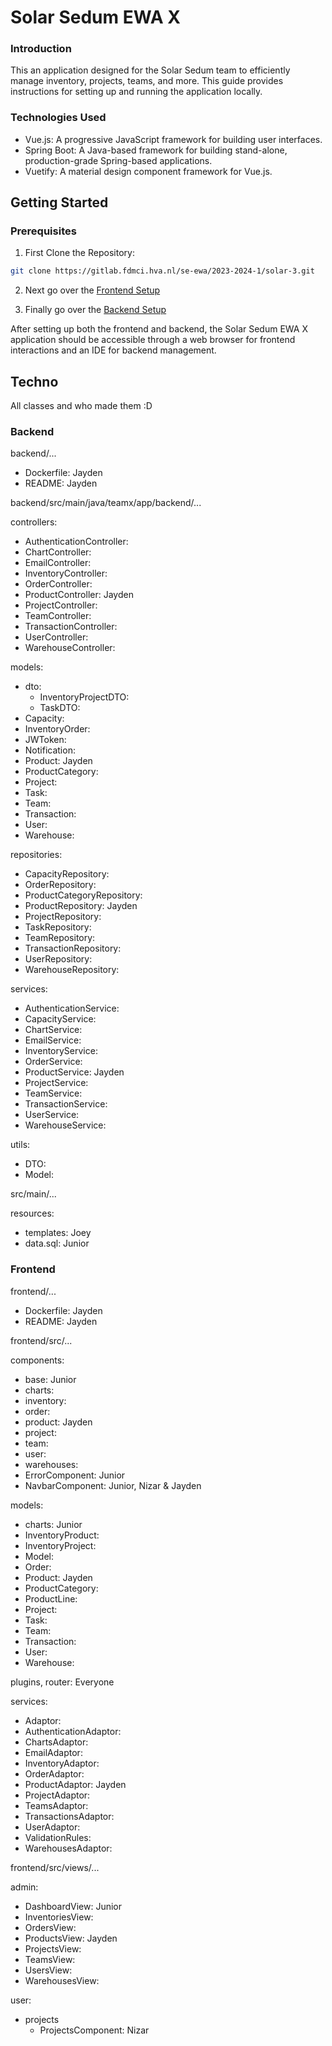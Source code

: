 # Solar Sedum EWA X
### Introduction
This an application designed for the Solar Sedum team to efficiently manage inventory, projects, teams, and more. 
This guide provides instructions for setting up and running the application locally.

### Technologies Used
- Vue.js: A progressive JavaScript framework for building user interfaces.
- Spring Boot: A Java-based framework for building stand-alone, production-grade Spring-based applications.
- Vuetify: A material design component framework for Vue.js.

## Getting Started

### Prerequisites

1. First Clone the Repository:
```bash
git clone https://gitlab.fdmci.hva.nl/se-ewa/2023-2024-1/solar-3.git
```

2. Next go over the [Frontend Setup](/frontend/README.md)

3. Finally go over the [Backend Setup](/backend/README.md)

After setting up both the frontend and backend, the Solar Sedum EWA X application should be accessible 
through a web browser for frontend interactions and an IDE for backend management.

## Techno
All classes and who made them :D

### Backend

backend/...

- Dockerfile: Jayden
- README: Jayden

backend/src/main/java/teamx/app/backend/...

controllers:
- AuthenticationController:
- ChartController:
- EmailController:
- InventoryController:
- OrderController:
- ProductController: Jayden
- ProjectController:
- TeamController:
- TransactionController:
- UserController:
- WarehouseController:

models:
- dto:  
  - InventoryProjectDTO:
  - TaskDTO:
- Capacity:
- InventoryOrder:
- JWToken:
- Notification:
- Product: Jayden
- ProductCategory:
- Project:
- Task:
- Team:
- Transaction:
- User:
- Warehouse:

repositories:
- CapacityRepository:
- OrderRepository:
- ProductCategoryRepository:
- ProductRepository: Jayden
- ProjectRepository:
- TaskRepository:
- TeamRepository:
- TransactionRepository:
- UserRepository:
- WarehouseRepository:

services:
- AuthenticationService:
- CapacityService:
- ChartService:
- EmailService:
- InventoryService:
- OrderService:
- ProductService: Jayden
- ProjectService:
- TeamService:
- TransactionService:
- UserService:
- WarehouseService:

utils:
- DTO:
- Model:

src/main/...

resources:

- templates: Joey
- data.sql: Junior

### Frontend

frontend/...

- Dockerfile: Jayden
- README: Jayden

frontend/src/...

components:
- base: Junior
- charts: 
- inventory:
- order:
- product: Jayden
- project:
- team:
- user:
- warehouses:
- ErrorComponent: Junior
- NavbarComponent: Junior, Nizar & Jayden

models:
- charts: Junior
- InventoryProduct:
- InventoryProject:
- Model:
- Order:
- Product: Jayden
- ProductCategory:
- ProductLine:
- Project:
- Task:
- Team:
- Transaction:
- User:
- Warehouse:

plugins, router: Everyone

services:
- Adaptor:
- AuthenticationAdaptor:
- ChartsAdaptor:
- EmailAdaptor:
- InventoryAdaptor:
- OrderAdaptor:
- ProductAdaptor: Jayden
- ProjectAdaptor:
- TeamsAdaptor:
- TransactionsAdaptor:
- UserAdaptor:
- ValidationRules:
- WarehousesAdaptor:

frontend/src/views/...

admin:
- DashboardView: Junior
- InventoriesView:
- OrdersView:
- ProductsView: Jayden
- ProjectsView:
- TeamsView:
- UsersView:
- WarehousesView:

user:
- projects
  - ProjectsComponent: Nizar